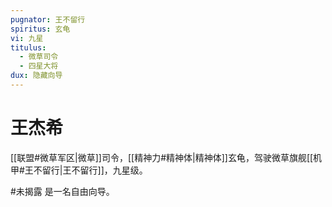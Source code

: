 ```yaml
---
pugnator: 王不留行
spiritus: 玄龟
vi: 九星
titulus:
  - 微草司令
  - 四星大将
dux: 隐藏向导
---
```


# 王杰希

[[联盟#微草军区|微草]]司令，[[精神力#精神体|精神体]]玄龟，驾驶微草旗舰[[机甲#王不留行|王不留行]]，九星级。

#未揭露 是一名自由向导。
